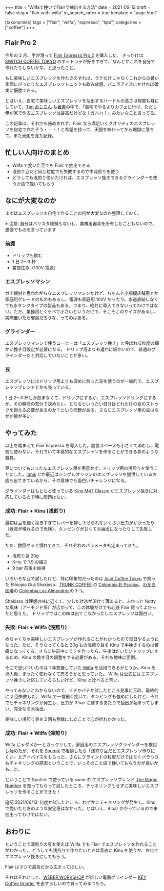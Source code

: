 +++
title = "Wilfaで挽いてFlairで抽出する方法"
date = 2021-06-12
draft = false
slug = "flair-with-wilfa"
in_search_index = true
template = "page.html"

[taxonomies]
tags = ["flair", "wilfa", "espresso", "tips"]
categories = ["coffee"]
+++

## Flair Pro 2

今年の 2 月、手が滑って [Flair Espresso Pro 2](https://flairespresso.jp/products/flair-pro2) を購入した。
きっかけは [SWITCH COFFEE TOKYO](http://www.switchcoffeetokyo.com/) のホットラテが好きすぎて、なんとかこれを自分で作れたりしないかな、と思ったこと。

もし美味しいエスプレッソを作れさえすれば、ラテだけじゃなくこれからの暑い季節にぴったりなエスプレッソトニックも飲み放題。バニラアイスにかければ確実に優勝できる。

とはいえ、自宅で美味しいエスプレッソを抽出するハードルの高さは何度も耳にしていて、[Tim おじさん](https://timwendelboe.no/) も[著書](https://www.amazon.com/Coffee-Tim-Wendelboe-WEN-BAI/dp/9866179729)の中で、「自宅でやるよりカフェに行け、ただし俺が家で作るエスプレッソは最高だけどな！ガハハ！」みたいなこと言ってる。

この記事は、それでも諦めきれず、Flair なら満足いくクオリティのエスプレッソを自宅で作れそう・・・！と希望を持って、天国を味わってから地獄に落ちて、また天国を見た記録。

<!-- more -->

## 忙しい人向けのまとめ

- Wilfa で挽いた豆でも Flair で抽出できる
- 浅煎り豆だと同じ粒度でも失敗するので中深煎りを使う
- どうしても浅煎り使いたければ、エスプレッソ挽きできるグラインダーを使うか店で挽いてもらう

## なにが大変なのか

まずはエスプレッソを自宅で作ることの何が大変なのか整理しておく。

※ 注意: 自分はバリスタ経験もないし、業務用器具を所有したこともないので、想像でものを言っています

### 前提

- ドリップも飲む
- 1 日 2〜3 杯
- 賃貸住み（100V 電源）

### エスプレッソマシン

ガチ機材と思われがちなエスプレッソマシンだけど、ちゃんと小規模店舗用とか家庭用グレードのものもあるし、電源も家庭用 100V だったり、水道直結しなくても水タンクタイプの製品もある。つまり、絶対に導入できないってわけではない。ただ、業務用とくらべて小さいというだけで、そこそこのサイズがあるし、実際置いたら邪魔だろうな、ってのはある。

### グラインダー

エスプレッソマシンで使うコーヒーは「エスプレッソ挽き」と呼ばれる粒度の細かい挽き目設定が必要になる。
ドリップ用よりも遥かに細かいので、普通のグラインダーだと対応していないことが多い。

### 豆

エスプレッソにはドリップ用よりも深めに煎った豆を使うのが一般的で、エスプレッソブレンドとかも売っている。

1 日 2〜3 杯しか飲まなくて、ドリップにするか、エスプレッソドリンクにするか、その瞬間の気分で決めたい、となるといったい自分はどれだけの豆のストックを抱える必要があるのか？という問題がある。さらにエスプレッソ用の豆はなぜか量が多い。

## やってみた

以上を踏まえて Flair Espresso を導入した。設置スペースも小さくて済むし、電気も使わない。それでいて本格的なエスプレッソを作ることができる夢のような器具。

豆についてもいったんエスプレッソ用を用意せず、ドリップ用の浅煎りを使うことにした。[Ignis](https://www.instagram.com/igniscoffee) とか最近はシングルオリジンのエスプレッソを提供しているお店も出てきているから、その意味でも面白いチャレンジになる。

グラインダーはもともと使っている [Kinu M47 Classic](https://kinugrinders.com/index.php?page=m_home_page.public.show_product&Id_Product=16) がエスプレッソ挽きに対応しているので特に問題はない。

### 成功: Flair + Kinu (浅煎り)

最初は豆を細く挽きすぎてレバーを押し下げられないくらい圧力がかかったり（器具が壊れるので危険）、タンピングが甘くて未抽出になったりして失敗した。

ただ、数回やると慣れてきて、それぞれのパラメータも定まってきた。

- 浅煎り豆 20g
- Kinu で 1.5 の細さ
- 9 bar 前後を維持

いろいろな豆で試したけど、特に印象的だったのは [Acid Coffee Tokyo](https://www.instagram.com/acidcoffeetokyo) で買った Ethiopia Guji Shakisso、[TRUNK COFFEE](https://trunkcoffee.thebase.in/) の [Colombia El Paraiso](https://trunkcoffee.thebase.in/items/33504183)、[わかき珈琲](https://wakakicoffee.thebase.in/)の [Colombia Los Almendros](https://wakakicoffee.thebase.in/items/41327644)の３つ。

Shakisso は理想の味に近くて、少しだけ氷が溶けて薄まると、ふわっと Nutty な風味（アーモンド系）が広がって、この体験だけでも心底 Flair 買ってよかったと思えた。
ドリップではこの味は出てこなかったしエスプレッソは面白い。

### 失敗: Flair + Wilfa (浅煎り)

めちゃくちゃ美味しいエスプレッソが作れることがわかったので毎日やるようになった。ただ、そうなってくると 20g もの浅煎り豆を Kinu で手挽きするのは苦痛になってくる。さらに午前中にラテを作ったら、午後はだいたいドリップにするため、Kinu の挽き目の調整をする必要がある。それも地味に面倒。

そこで思いついたのは 1 年放置していた [Wilfa](https://www.wilfa.co.uk/product/kitchen/black-aroma/) を活用できるかどうか。Kinu を導入後、まったく使わなくて売ろうかと思っていた。
Wilfa は公式にはエスプレッソ挽きに対応しているらしいけど、Kinu と比べると荒い。

やってみないとわからないので、イチかバチか試したところ見事に玉砕。最終的に 2 回失敗した。
Wilfa で一番細く挽いて、タンピングも強めにしたけど、それでもチャネリングが発生し、圧力が 3 bar に達するあたりで抽出が始まってしまい、完全なる未抽出。

美味しい浅煎り豆を２回も無駄にしたことで心が折れかかった。

### 成功: Flair + Wilfa (深煎り)

Wilfa じゃダメかーとガックリして、家庭用のエスプレッソグラインダーを検討し始めたが、それを [Sputnik](https://www.instagram.com/hi_sputnik) で相談したら「浅煎り豆だとエスプレッソ作りにくい」とアドバイスをもらった。さらにグラインドの粒度だけではなくバラつきもチャネリングの原因ということで、いっそのこと店で挽いてもらう方が良いかも、と。

ということで Sputnik で使っている swim の エスプレッソブレンド [The Magic Number](https://swimcoffee.stores.jp/items/5e97ced5cee9ea357bb3a537) を売ってもらって試したところ、チャネリングもせずに美味しいエスプレッソを作ることができた！

追記 2021/06/13: 何度か試したところ、わずかにチャネリングが発生し、Kinu で挽いたときのような安定感はなかった。とはいえ、9 bar かかっているので未抽出ってわけではない。

## おわりに

ということで深煎りの豆を使えば Wilfa でも Flair でエスプレッソを作れることがわかった。
どうしても浅煎りで作りたいときは素直に Kinu を使うか、お店でエスプレッソ挽きにしてもらう。

Flair はマジで最高だから広まってほしい。

それはそれとして、[WEBER WORKSHOP](https://weberworkshops.com/) が新しい電動グラインダー [KEY Coffee Grinder](https://keycoffeegrinder.com/) を出すらしいので買ってみるつもり。
